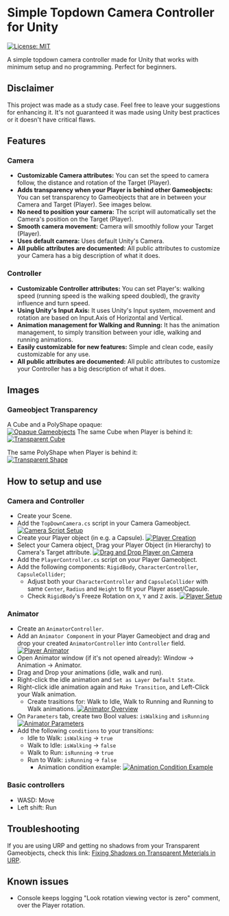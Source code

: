 # Simple Topdown Camera Controller for Unity
[![License: MIT](https://img.shields.io/badge/License-MIT-brightgreen.svg)](https://github.com/matheus-rib/SimpleTopdownCameraControllerForUnity/blob/main/LICENSE.md)

A simple topdown camera controller made for Unity that works with minimum setup and no programming. Perfect for beginners.

## Disclaimer
This project was made as a study case. Feel free to leave your suggestions for enhancing it. It's not guaranteed it was made using Unity best practices or it doesn't have critical flaws.

## Features
### Camera
- **Customizable Camera attributes:** You can set the speed to camera follow, the distance and rotation of the Target (Player). 
- **Adds transparency when your Player is behind other Gameobjects:** You can set transparency to Gameobjects that are in between your Camera and Target (Player). See images below.
- **No need to position your camera:** The script will automatically set the Camera's position on the Target (Player).
- **Smooth camera movement:** Camera will smoothly follow your Target (Player).
- **Uses default camera:** Uses default Unity's Camera.
- **All public attributes are documented:** All public attributes to customize your Camera has a big description of what it does.

### Controller
- **Customizable Controller attributes:** You can set Player's: walking speed (running speed is the walking speed doubled), the gravity influence and turn speed.
- **Using Unity's Input Axis:** It uses Unity's Input system, movement and rotation are based on Input.Axis of Horizontal and Vertical.
- **Animation management for Walking and Running:** It has the animation management, to simply transition between your idle, walking and running animations.
- **Easily customizable for new features:** Simple and clean code, easily customizable for any use.
- **All public attributes are documented:** All public attributes to customize your Controller has a big description of what it does.

## Images
### Gameobject Transparency
A Cube and a PolyShape opaque:<br/>
[![Opaque Gameobjects](https://github.com/matheus-rib/SimpleTopdownCameraControllerForUnity/blob/main/images/features/OpaqueGameobjects.png)](https://github.com/matheus-rib/SimpleTopdownCameraControllerForUnity/blob/main/images/features/OpaqueGameobjects.png)
The same Cube when Player is behind it:<br/>
[![Transparent Cube](https://github.com/matheus-rib/SimpleTopdownCameraControllerForUnity/blob/main/images/features/TransparentCube.png)](https://github.com/matheus-rib/SimpleTopdownCameraControllerForUnity/blob/main/images/features/TransparentCube.png)

The same PolyShape when Player is behind it:<br/>
[![Transparent Shape](https://github.com/matheus-rib/SimpleTopdownCameraControllerForUnity/blob/main/images/features/TransparentCube.png)](https://github.com/matheus-rib/SimpleTopdownCameraControllerForUnity/blob/main/images/features/TransparentCube.png)

## How to setup and use
### Camera and Controller
- Create your Scene.
- Add the `TopDownCamera.cs` script in your Camera Gameobject.
[![Camera Script Setup](https://github.com/matheus-rib/SimpleTopdownCameraControllerForUnity/blob/main/images/setup/CameraScriptSetup.png)](https://github.com/matheus-rib/SimpleTopdownCameraControllerForUnity/blob/main/images/setup/CameraScriptSetup.png)
- Create your Player object (in e.g. a Capsule).
[![Player Creation](https://github.com/matheus-rib/SimpleTopdownCameraControllerForUnity/blob/main/images/setup/PlayerCreation.png)](https://github.com/matheus-rib/SimpleTopdownCameraControllerForUnity/blob/main/images/setup/PlayerCreation.png)
- Select your Camera object, Drag your Player Object (in Hierarchy) to Camera's Target attribute.
[![Drag and Drop Player on Camera](https://github.com/matheus-rib/SimpleTopdownCameraControllerForUnity/blob/main/images/setup/DragAndDropPlayerOnCamera.png)](https://github.com/matheus-rib/SimpleTopdownCameraControllerForUnity/blob/main/images/setup/DragAndDropPlayerOnCamera.png)
- Add the `PlayerController.cs` script on your Player Gameobject.
- Add the following components: `RigidBody`, `CharacterController`, `CapsuleCollider`;
  - Adjust both your `CharacterController` and `CapsuleCollider` with same `Center`, `Radius` and `Height` to fit your Player asset/Capsule. 
  - Check `RigidBody`'s Freeze Rotation on `X`, `Y` and `Z` axis.
[![Player Setup](https://github.com/matheus-rib/SimpleTopdownCameraControllerForUnity/blob/main/images/setup/PlayerSetup.png)](https://github.com/matheus-rib/SimpleTopdownCameraControllerForUnity/blob/main/images/setup/PlayerSetup.png)

### Animator
- Create an `AnimatorController`.
- Add an `Animator Component` in your Player Gameobject and drag and drop your created `AnimatorController` into `Controller` field.
[![Player Animator](https://github.com/matheus-rib/SimpleTopdownCameraControllerForUnity/blob/main/images/setup/PlayerAnimator.png)](https://github.com/matheus-rib/SimpleTopdownCameraControllerForUnity/blob/main/images/setup/PlayerAnimator.png)
- Open Animator window (if it's not opened already): Window -> Animation -> Animator.
- Drag and Drop your animations (idle, walk and run).
- Right-click the idle animation and `Set as Layer Default State`.
- Right-click idle animation again and `Make Transition`, and Left-Click your Walk animation.
  - Create trasitions for: Walk to Idle, Walk to Running and Running to Walk animations.
[![Animator Overview](https://github.com/matheus-rib/SimpleTopdownCameraControllerForUnity/blob/main/images/setup/AnimatorOverview.png)](https://github.com/matheus-rib/SimpleTopdownCameraControllerForUnity/blob/main/images/setup/AnimatorOverview.png)
- On `Parameters` tab, create two Bool values: `isWalking` and `isRunning`
[![Animator Parameters](https://github.com/matheus-rib/SimpleTopdownCameraControllerForUnity/blob/main/images/setup/AnimatorBoolean.png)](https://github.com/matheus-rib/SimpleTopdownCameraControllerForUnity/blob/main/images/setup/AnimatorBoolean.png)
- Add the following `conditions` to your transitions:
  - Idle to Walk: `isWalking` -> `true`
  - Walk to Idle: `isWalking` -> `false`
  - Walk to Run: `isRunning` -> `true`
  - Run to Walk: `isRunning` -> `false`
    - Animation condition example:
[![Animation Condition Example](https://github.com/matheus-rib/SimpleTopdownCameraControllerForUnity/blob/main/images/setup/AnimationTransitionConditionExample.png)](https://github.com/matheus-rib/SimpleTopdownCameraControllerForUnity/blob/main/images/setup/AnimationTransitionConditionExample.png)

### Basic controllers
 - WASD: Move
 - Left shift: Run

## Troubleshooting
If you are using URP and getting no shadows from your Transparent Gameobjects, check this link: [Fixing Shadows on Transparent Meterials in URP](https://forum.unity.com/threads/urp-lit-shader-will-not-receive-shadows-while-transparency-is-enabled.790193/#post-6601705).

## Known issues
- Console keeps logging "Look rotation viewing vector is zero" comment, over the Player rotation.